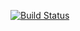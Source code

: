 [![Build Status](https://travis-ci.org/zetaqubit/ml.svg?branch=master)](https://travis-ci.org/zetaqubit/ml)
